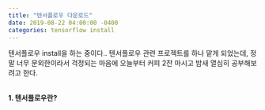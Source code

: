 ```yaml
---
title: "텐서플로우 다운로드"
date: 2019-08-22 04:00:00 -0400
categories: tensorflow install
---
```

텐서플로우 install을 하는 중이다.. 
텐서플로우 관련 프로젝트를 하나 맡게 되었는데, 
정말 너무 문외한이라서 걱정되는 마음에 오늘부터 커피 2잔 마시고 밤새 열심히 공부해보려고 한다. <br><br>

<strong>1. 텐서플로우란?<strong> <br>
